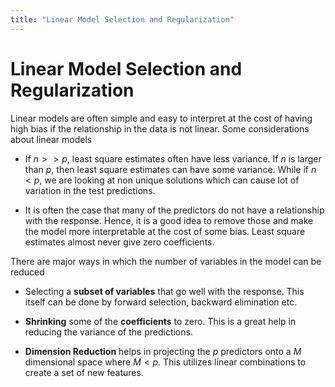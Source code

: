 ```yaml
---
title: "Linear Model Selection and Regularization"
---
```


# Linear Model Selection and Regularization

Linear models are often simple and easy to interpret at the cost of having high bias if the relationship in the data is not linear. Some considerations about linear models

-   If $n >> p$, least square estimates often have less variance. If $n$ is larger than $p$, then least square estimates can have some variance. While if $n < p$, we are looking at non unique solutions which can cause lot of variation in the test predictions.

-   It is often the case that many of the predictors do not have a relationship with the response. Hence, it is a good idea to remove those and make the model more interpretable at the cost of some bias. Least square estimates almost never give zero coefficients.

There are major ways in which the number of variables in the model can be reduced

-   Selecting a **subset of variables** that go well with the response. This itself can be done by forward selection, backward elimination etc.

-   **Shrinking** some of the **coefficients** to zero. This is a great help in reducing the variance of the predictions.

-   **Dimension Reduction** helps in projecting the $p$ predictors onto a $M$ dimensional space where $M < p$. This utilizes linear combinations to create a set of new features.
